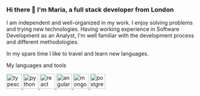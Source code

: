 ### Hi there 👋 I'm Maria, a full stack developer from London

I am independent and well-organized in my work. I enjoy solving problems and trying new technologies. Having working experience in Software Development as an Analyst, I'm well familiar with the development process and different methodologies.

In my spare time I like to travel and learn new languages.

My languages and tools
<p>
   <a href="https://www.typescriptlang.org/" target="_blank"> <img src="https://icongr.am/devicon/typescript-original.svg?size=128&color=currentColor" alt="typescript" width="40" height="40"/> </a>
   <a href="https://www.python.org/" target="_blank"> <img src="https://icongr.am/devicon/python-original.svg?size=128&color=currentColorr" alt="python"
 width="40" height="40"/> </a>
  <a href="https://reactjs.org/" target="_blank"> <img src="https://icongr.am/devicon/react-original.svg?size=128&color=currentColor" alt="react" width="40" height="40"/> </a>
  <a href="https://angular.io" target="_blank"> <img src="https://icongr.am/devicon/angularjs-original.svg?size=128&color=currentColor" alt="angular" width="40" height="40"/> </a>
  <a href="https://www.mongodb.com/" target="_blank"> <img src="https://icongr.am/devicon/mongodb-original.svg?size=128&color=currentColor" alt="mongodb-original" width="40" height="40"/> </a>
  <a href="https://www.postgresql.org" target="_blank"> <img src="https://icongr.am/devicon/postgresql-original-wordmark.svg?size=128&color=ffffff" alt="postgresql" width="40" height="40"/> </a>
    </p>
